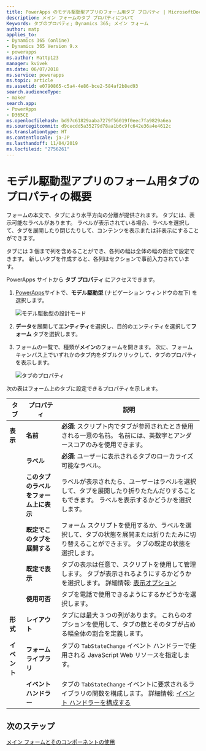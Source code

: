 ```yaml
---
title: PowerApps のモデル駆動型アプリのフォーム用タブ プロパティ | MicrosoftDocs
description: メイン フォームのタブ プロパティについて
Keywords: タブのプロパティ; Dynamics 365; メイン フォーム
author: matp
applies_to:
- Dynamics 365 (online)
- Dynamics 365 Version 9.x
- powerapps
ms.author: Mattp123
manager: kvivek
ms.date: 06/07/2018
ms.service: powerapps
ms.topic: article
ms.assetid: e0790865-c5a4-4e86-bce2-584af2b8ed93
search.audienceType:
- maker
search.app:
- PowerApps
- D365CE
ms.openlocfilehash: bd97c61829aaba7279f56019f0eec7fa9829a6ea
ms.sourcegitcommit: d9cecdd5a35279d78aa1b6c9fc642e36a4e4612c
ms.translationtype: HT
ms.contentlocale: ja-JP
ms.lasthandoff: 11/04/2019
ms.locfileid: "2756261"
---
```

# <a name="tab-properties-for-model-driven-app-forms-overview"></a>モデル駆動型アプリのフォーム用タブのプロパティの概要

 フォームの本文で、タブにより水平方向の分離が提供されます。 タブには、表示可能なラベルがあります。 ラベルが表示されている場合、ラベルを選択して、タブを展開したり閉じたりして、コンテンツを表示または非表示にすることができます。  
  
 タブには 3 個まで列を含めることができ、各列の幅は全体の幅の割合で設定できます。 新しいタブを作成すると、各列はセクションで事前入力されています。  

PowerApps サイトから **タブ プロパティ** にアクセスできます。 
1.  [PowerApps](https://make.powerapps.com/?utm_source=padocs&utm_medium=linkinadoc&utm_campaign=referralsfromdoc)サイトで、**モデル駆動型** (ナビゲーション ウィンドウの左下) を選択します。  

     ![モデル駆動型の設計モード](media/model-driven-switch.png)

2.  **データ**を展開して**エンティティ**を選択し、目的のエンティティを選択して**フォーム** タブを選択します。  

3.  フォームの一覧で、種類が**メイン**のフォームを開きます。 次に、フォーム キャンバス上でいずれかのタブ内をダブルクリックして、タブのプロパティを表示します。

    ![タブのプロパティ](media/tab-properties.png)
  
 次の表はフォーム上のタブに設定できるプロパティを示します。
  
|タブ​​|プロパティ|説明|  
|---------|--------------|-----------------|  
|**表示**|**名前**|**必須**: スクリプト内でタブが参照されたとき使用される一意の名前。 名前には、英数字とアンダースコアのみを使用できます。|  
||**ラベル**|**必須**: ユーザーに表示されるタブのローカライズ可能なラベル。|  
||**このタブのラベルをフォーム上に表示**|ラベルが表示されたら、ユーザーはラベルを選択して、タブを展開したり折りたたんだりすることもできます。 ラベルを表示するかどうかを選択します。|  
||**既定でこのタブを展開する**|フォーム スクリプトを使用するか、ラベルを選択して、タブの状態を展開または折りたたみに切り替えることができます。 タブの既定の状態を選択します。|  
||**既定で表示**|タブの表示は任意で、スクリプトを使用して管理します。 タブが表示されるようにするかどうかを選択します。 詳細情報: [表示オプション](visibility-options-legacy.md)|  
||**使用可否**|タブを電話で使用できるようにするかどうかを選択します。|  
|**形式**|**レイアウト**|タブには最大 3 つの列があります。 これらのオプションを使用して、タブの数とそのタブが占める幅全体の割合を定義します。|  
|**イベント**|**フォーム ライブラリ**|タブの `TabStateChange` イベント ハンドラーで使用される JavaScript Web リソースを指定します。<br /><br />|  
||**イベント ハンドラー**|タブの `TabStateChange` イベントに要求されるライブラリの関数を構成します。 詳細情報: [イベント ハンドラーを構成する](configure-event-handlers-legacy.md)|  
  
## <a name="next-steps"></a>次のステップ

[メイン フォームとそのコンポーネントの使用](use-main-form-and-components.md)
